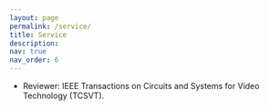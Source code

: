 ```yaml
---
layout: page
permalink: /service/
title: Service
description: 
nav: true
nav_order: 6
---
```


- Reviewer: IEEE Transactions on Circuits and Systems for Video Technology (TCSVT).
